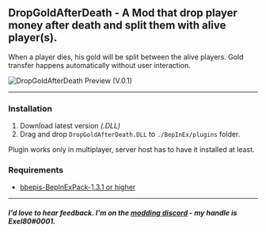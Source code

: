 ## DropGoldAfterDeath - A Mod that drop player money after death and split them with alive player(s).

When a player dies, his gold will be split between the alive players. Gold transfer happens automatically without user interaction.

![DropGoldAfterDeath Preview (V.0.1)](https://i.imgur.com/GGnIYqf.png)

---

###  Installation
1. Download latest version _(.DLL)_
2. Drag and drop `DropGoldAfterDeath.DLL` to `./BepInEx/plugins` folder.

Plugin works only in multiplayer, server host has to have it installed at least.

###  Requirements
- [bbepis-BepInExPack-1.3.1 or higher](https://thunderstore.io/package/bbepis/BepInExPack/)

---

##### I'd love to hear feedback. I'm on the [modding discord](https://discord.gg/hMdjd9y "Risk of Rain 2 Modding") - my handle is Exel80#0001.
